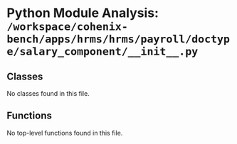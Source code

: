 # Python Module Analysis: `/workspace/cohenix-bench/apps/hrms/hrms/payroll/doctype/salary_component/__init__.py`

## Classes

No classes found in this file.


## Functions

No top-level functions found in this file.

